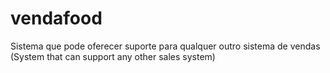 # vendafood
Sistema que pode oferecer suporte para qualquer outro sistema de vendas
(System that can support any other sales system)
